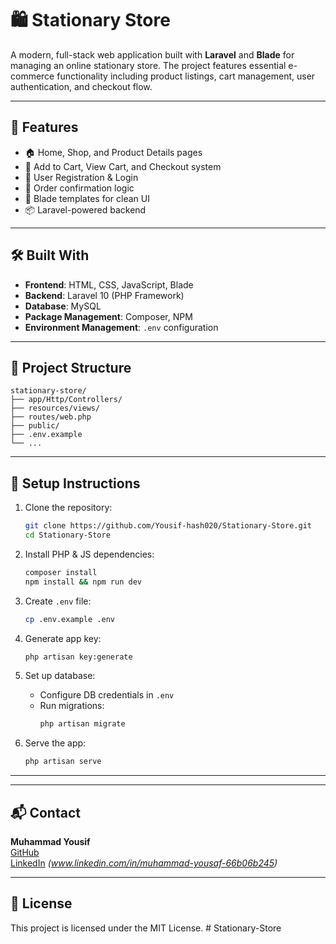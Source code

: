 # 🛍️ Stationary Store

A modern, full-stack web application built with **Laravel** and **Blade** for managing an online stationary store. The project features essential e-commerce functionality including product listings, cart management, user authentication, and checkout flow.

---

## 🚀 Features

- 🏠 Home, Shop, and Product Details pages
- 🛒 Add to Cart, View Cart, and Checkout system
- 🔐 User Registration & Login
- 🧾 Order confirmation logic
- 🎨 Blade templates for clean UI
- 📦 Laravel-powered backend

---

## 🛠️ Built With

- **Frontend**: HTML, CSS, JavaScript, Blade
- **Backend**: Laravel 10 (PHP Framework)
- **Database**: MySQL
- **Package Management**: Composer, NPM
- **Environment Management**: `.env` configuration

---

## 📂 Project Structure

```
stationary-store/
├── app/Http/Controllers/
├── resources/views/
├── routes/web.php
├── public/
├── .env.example
└── ...
```

---

## 🔧 Setup Instructions

1. Clone the repository:
   ```bash
   git clone https://github.com/Yousif-hash020/Stationary-Store.git
   cd Stationary-Store
   ```

2. Install PHP & JS dependencies:
   ```bash
   composer install
   npm install && npm run dev
   ```

3. Create `.env` file:
   ```bash
   cp .env.example .env
   ```

4. Generate app key:
   ```bash
   php artisan key:generate
   ```

5. Set up database:
   - Configure DB credentials in `.env`
   - Run migrations:
     ```bash
     php artisan migrate
     ```

6. Serve the app:
   ```bash
   php artisan serve
   ```

---



---

## 📬 Contact

**Muhammad Yousif**  
[GitHub](https://github.com/Yousif-hash020)  
[LinkedIn](#) *(www.linkedin.com/in/muhammad-yousaf-66b06b245)*

---

## 📄 License

This project is licensed under the MIT License.
#   S t a t i o n a r y - S t o r e  
 